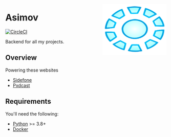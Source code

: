 <a href='https://github.com/jkrclaro/asimov'><img src='https://github.com/jkrclaro/asimov/blob/master/assets/logo.png' align='right' width='200' height='160' /></a>

# Asimov
[![CircleCI](https://circleci.com/gh/jkrclaro/asimov.svg?style=svg)](https://circleci.com/gh/jkrclaro/asimov)

Backend for all my projects.

## Overview

Powering these websites
- [Sidefone](https://sidefone.jkrclaro.com)
- [Pxdcast](https://pxdcast.jkrclaro.com)

## Requirements

You'll need the following:

- [Python](https://www.python.org/) >= 3.8+
- [Docker](https://www.docker.com/)